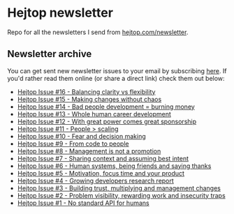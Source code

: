 # Hejtop newsletter
Repo for all the newsletters I send from [hejtop.com/newsletter](https://www.hejtop.com/newsletter).

## Newsletter archive
You can get sent new newsletter issues to your email by subscribing [here](http://hejtop.com/newsletter). If you'd rather read them online (or share a direct link) check them out below:

* [Hejtop Issue #16 - Balancing clarity vs flexibility](https://htmlpreview.github.io/?https://github.com/adamblanchard/hejtop-newsletter/blob/main/issues/16-june-27-23.html)
* [Hejtop Issue #15 - Making changes without chaos](https://htmlpreview.github.io/?https://github.com/adamblanchard/hejtop-newsletter/blob/main/issues/15-june-22-23.html)
* [Hejtop Issue #14 - Bad people development = burning money](https://htmlpreview.github.io/?https://github.com/adamblanchard/hejtop-newsletter/blob/main/issues/14-june-13-23.html)
* [Hejtop Issue #13 - Whole human career development](https://htmlpreview.github.io/?https://github.com/adamblanchard/hejtop-newsletter/blob/main/issues/13-june-06-23.html)
* [Hejtop Issue #12 - With great power comes great sponsorship](https://htmlpreview.github.io/?https://github.com/adamblanchard/hejtop-newsletter/blob/main/issues/12-may-30-23.html)
* [Hejtop Issue #11 - People > scaling](https://htmlpreview.github.io/?https://github.com/adamblanchard/hejtop-newsletter/blob/main/issues/11-may-23-23.html)
* [Hejtop Issue #10 - Fear and decision making](https://htmlpreview.github.io/?https://github.com/adamblanchard/hejtop-newsletter/blob/main/issues/10-may-16-23.html)
* [Hejtop Issue #9 - From code to people](https://htmlpreview.github.io/?https://github.com/adamblanchard/hejtop-newsletter/blob/main/issues/9-may-09-23.html)
* [Hejtop Issue #8 - Management is not a promotion](https://htmlpreview.github.io/?https://github.com/adamblanchard/hejtop-newsletter/blob/main/issues/8-may-02-23.html)
* [Hejtop Issue #7 - Sharing context and assuming best intent](https://htmlpreview.github.io/?https://github.com/adamblanchard/hejtop-newsletter/blob/main/issues/7-april-25-23.html)
* [Hejtop Issue #6 - Human systems, being friends and saying thanks](https://htmlpreview.github.io/?https://github.com/adamblanchard/hejtop-newsletter/blob/main/issues/6-april-18-23.html)
* [Hejtop Issue #5 - Motivation, focus time and your product](https://htmlpreview.github.io/?https://github.com/adamblanchard/hejtop-newsletter/blob/main/issues/5-april-11-23.html)
* [Hejtop Issue #4 - Growing developers research report](https://htmlpreview.github.io/?https://github.com/adamblanchard/hejtop-newsletter/blob/main/issues/4-april-04-23.html)
* [Hejtop Issue #3 - Building trust, multiplying and management changes](https://htmlpreview.github.io/?https://github.com/adamblanchard/hejtop-newsletter/blob/main/issues/3-march-28-23.html)
* [Hejtop Issue #2 - Problem visibility, rewarding work and insecurity traps](https://htmlpreview.github.io/?https://github.com/adamblanchard/hejtop-newsletter/blob/main/issues/2-march-21-23.html)
* [Hejtop Issue #1 - No standard API for humans](https://htmlpreview.github.io/?https://github.com/adamblanchard/hejtop-newsletter/blob/main/issues/1-march-14-23.html)
